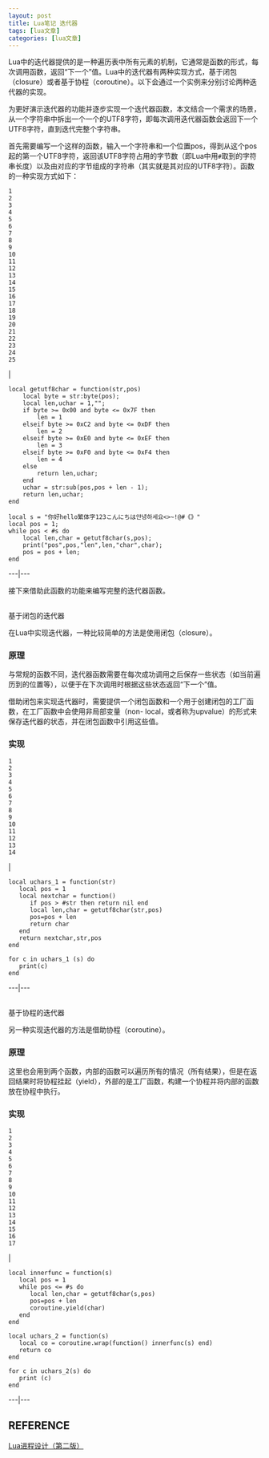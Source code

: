 ```yaml
---
layout: post
title: Lua笔记 迭代器 
tags: [lua文章]
categories: [lua文章]
---
```

Lua中的迭代器提供的是一种遍历表中所有元素的机制，它通常是函数的形式，每次调用函数，返回“下一个”值。Lua中的迭代器有两种实现方式，基于闭包（closure）或者基于协程（coroutine）。以下会通过一个实例来分别讨论两种迭代器的实现。

为更好演示迭代器的功能并逐步实现一个迭代器函数，本文结合一个需求的场景，从一个字符串中拆出一个一个的UTF8字符，即每次调用迭代器函数会返回下一个UTF8字符，直到迭代完整个字符串。

首先需要编写一个这样的函数，输入一个字符串和一个位置pos，得到从这个pos起的第一个UTF8字符，返回该UTF8字符占用的字节数（即Lua中用`#`取到的字符串长度）以及由对应的字节组成的字符串（其实就是其对应的UTF8字符）。函数的一种实现方式如下：

    
    
    1  
    2  
    3  
    4  
    5  
    6  
    7  
    8  
    9  
    10  
    11  
    12  
    13  
    14  
    15  
    16  
    17  
    18  
    19  
    20  
    21  
    22  
    23  
    24  
    25  
    

|

    
    
    local getutf8char = function(str,pos)  
    	local byte = str:byte(pos);  
    	local len,uchar = 1,"";  
    	if byte >= 0x00 and byte <= 0x7F then  
    		len = 1  
    	elseif byte >= 0xC2 and byte <= 0xDF then  
    		len = 2  
    	elseif byte >= 0xE0 and byte <= 0xEF then  
    		len = 3  
    	elseif byte >= 0xF0 and byte <= 0xF4 then  
    		len = 4  
    	else  
    		return len,uchar;  
    	end  
    	uchar = str:sub(pos,pos + len - 1);  
    	return len,uchar;  
    end  
      
    local s = "你好hello繁体字123こんにちは안녕하세요<>~!@#《》"  
    local pos = 1;  
    while pos < #s do  
    	local len,char = getutf8char(s,pos);  
    	print("pos",pos,"len",len,"char",char);  
    	pos = pos + len;  
    end  
      
  
---|---  
  
接下来借助此函数的功能来编写完整的迭代器函数。

##
[](https://aillieo.cn/#%E5%9F%BA%E4%BA%8E%E9%97%AD%E5%8C%85%E7%9A%84%E8%BF%AD%E4%BB%A3%E5%99%A8
"基于闭包的迭代器")基于闭包的迭代器

在Lua中实现迭代器，一种比较简单的方法是使用闭包（closure）。

### [](https://aillieo.cn/#%E5%8E%9F%E7%90%86 "原理")原理

与常规的函数不同，迭代器函数需要在每次成功调用之后保存一些状态（如当前遍历到的位置等），以便于在下次调用时根据这些状态返回“下一个”值。

借助闭包来实现迭代器时，需要提供一个闭包函数和一个用于创建闭包的工厂函数，在工厂函数中会使用非局部变量（non-
local，或者称为upvalue）的形式来保存迭代器的状态，并在闭包函数中引用这些值。

### [](https://aillieo.cn/#%E5%AE%9E%E7%8E%B0 "实现")实现

    
    
    1  
    2  
    3  
    4  
    5  
    6  
    7  
    8  
    9  
    10  
    11  
    12  
    13  
    14  
    

|

    
    
    local uchars_1 = function(str)  
       local pos = 1  
       local nextchar = function()  
          if pos > #str then return nil end  
          local len,char = getutf8char(str,pos)  
          pos=pos + len  
          return char  
       end  
       return nextchar,str,pos  
    end  
      
    for c in uchars_1 (s) do  
       print(c)  
    end  
      
  
---|---  
  
##
[](https://aillieo.cn/#%E5%9F%BA%E4%BA%8E%E5%8D%8F%E7%A8%8B%E7%9A%84%E8%BF%AD%E4%BB%A3%E5%99%A8
"基于协程的迭代器")基于协程的迭代器

另一种实现迭代器的方法是借助协程（coroutine）。

### [](https://aillieo.cn/#%E5%8E%9F%E7%90%86-1 "原理")原理

这里也会用到两个函数，内部的函数可以遍历所有的情况（所有结果），但是在返回结果时将协程挂起（yield），外部的是工厂函数，构建一个协程并将内部的函数放在协程中执行。

### [](https://aillieo.cn/#%E5%AE%9E%E7%8E%B0-1 "实现")实现

    
    
    1  
    2  
    3  
    4  
    5  
    6  
    7  
    8  
    9  
    10  
    11  
    12  
    13  
    14  
    15  
    16  
    17  
    

|

    
    
    local innerfunc = function(s)  
       local pos = 1  
       while pos <= #s do  
          local len,char = getutf8char(s,pos)  
          pos=pos + len  
          coroutine.yield(char)  
       end  
    end  
      
    local uchars_2 = function(s)  
       local co = coroutine.wrap(function() innerfunc(s) end)  
       return co  
    end  
      
    for c in uchars_2(s) do  
       print (c)  
    end  
      
  
---|---  
  
## [](https://aillieo.cn/#REFERENCE "REFERENCE")REFERENCE

[Lua进程设计（第二版）](https://book.douban.com/subject/3076942/)